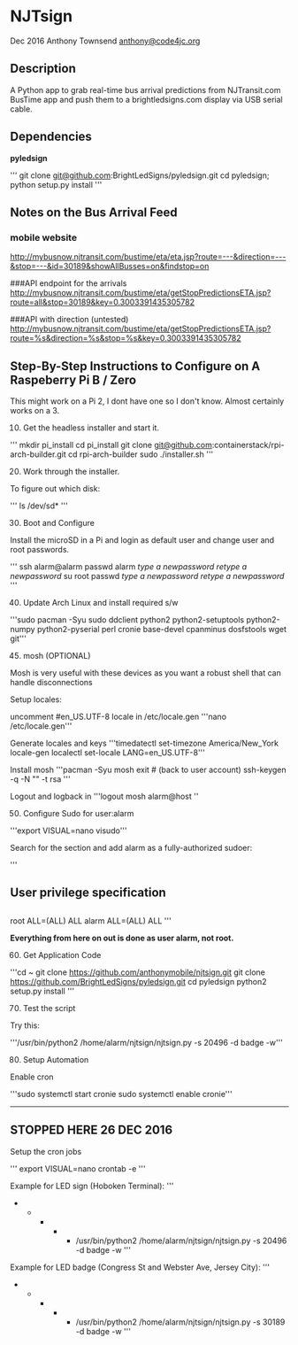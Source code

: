 # NJTsign
Dec 2016 
Anthony Townsend anthony@code4jc.org

## Description

A Python app to grab real-time bus arrival predictions from NJTransit.com BusTime app and push them to a brightledsigns.com display via USB serial cable.

## Dependencies

**pyledsign**

'''
git clone git@github.com:BrightLedSigns/pyledsign.git
cd pyledsign; python setup.py install
'''

## Notes on the Bus Arrival Feed

### mobile website
http://mybusnow.njtransit.com/bustime/eta/eta.jsp?route=---&direction=---&stop=---&id=30189&showAllBusses=on&findstop=on

###API endpoint for the arrivals
http://mybusnow.njtransit.com/bustime/eta/getStopPredictionsETA.jsp?route=all&stop=30189&key=0.3003391435305782

###API with direction (untested) 
http://mybusnow.njtransit.com/bustime/eta/getStopPredictionsETA.jsp?route=%s&direction=%s&stop=%s&key=0.3003391435305782


## Step-By-Step Instructions to Configure on A Raspeberry Pi B / Zero

This might work on a Pi 2, I dont have one so I don't know. Almost certainly works on a 3.

10. Get the headless installer and start it.

'''
mkdir pi_install
cd pi_install
git clone git@github.com:containerstack/rpi-arch-builder.git
cd rpi-arch-builder
sudo ./installer.sh
'''

20. Work through the installer.

To figure out which disk:

'''
ls /dev/sd*
'''

30. Boot and Configure 

Install the microSD in a Pi and login as default user and change user and root passwords.

'''
ssh alarm@alarm
passwd
alarm
*type a newpassword*
*retype a newpassword*
su
root
passwd
*type a newpassword*
*retype a newpassword*
'''


40. Update Arch Linux and install required s/w

'''sudo pacman -Syu sudo ddclient python2 python2-setuptools python2-numpy python2-pyserial perl cronie base-devel cpanminus dosfstools wget git'''


45. mosh (OPTIONAL)

Mosh is very useful with these devices as you want a robust shell that can handle disconnections 

Setup locales:

uncomment #en_US.UTF-8 locale in /etc/locale.gen
'''nano /etc/locale.gen'''

Generate locales and keys
'''timedatectl set-timezone America/New_York
locale-gen
localectl set-locale LANG=en_US.UTF-8'''

Install mosh
'''pacman -Syu mosh
exit # (back to user account)
ssh-keygen -q -N "" -t rsa
'''

Logout and logback in 
'''logout
mosh alarm@host
''

50. Configure Sudo for user:alarm

'''export VISUAL=nano
visudo'''

Search for the section and add alarm as a fully-authorized sudoer:

'''
##
## User privilege specification
##
root ALL=(ALL) ALL
alarm ALL=(ALL) ALL
'''

**Everything from here on out is done as user alarm, not root.**


60. Get Application Code

'''cd ~
git clone https://github.com/anthonymobile/njtsign.git
git clone https://github.com/BrightLedSigns/pyledsign.git
cd pyledsign
python2 setup.py install
'''

70. Test the script

Try this:

'''/usr/bin/python2 /home/alarm/njtsign/njtsign.py -s 20496 -d badge -w'''


80. Setup Automation

Enable cron

'''sudo systemctl start cronie
sudo systemctl enable cronie'''

------------------------------------------------------------------
STOPPED HERE 26 DEC 2016
------------------------------------------------------------------

Setup the cron jobs

'''
export VISUAL=nano
crontab -e
'''

Example for LED sign (Hoboken Terminal):
'''
* * * * * /usr/bin/python2 /home/alarm/njtsign/njtsign.py -s 20496 -d badge -w
'''

Example for LED badge (Congress St and Webster Ave, Jersey City):
'''
* * * * * /usr/bin/python2 /home/alarm/njtsign/njtsign.py -s 30189 -d badge -w
'''
